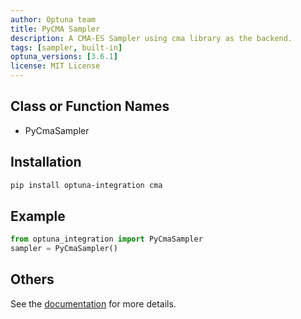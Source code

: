 ```yaml
---
author: Optuna team
title: PyCMA Sampler
description: A CMA-ES Sampler using cma library as the backend.
tags: [sampler, built-in]
optuna_versions: [3.6.1]
license: MIT License
---
```


## Class or Function Names

- PyCmaSampler

## Installation

```bash
pip install optuna-integration cma
```

## Example

```python
from optuna_integration import PyCmaSampler
sampler = PyCmaSampler()
```

## Others

See the [documentation](https://optuna-integration.readthedocs.io/en/latest/reference/generated/optuna_integration.PyCmaSampler.html) for more details.
